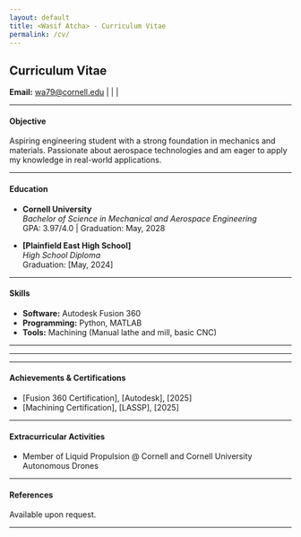 ```yaml
---
layout: default
title: <Wasif Atcha> - Curriculum Vitae
permalink: /cv/
---
```

## Curriculum Vitae


**Email:** [wa79@cornell.edu](mailto:wa79@cornell.edu) | | |

---

#### Objective
Aspiring engineering student with a strong foundation in mechanics and materials. Passionate about aerospace technologies and am eager to apply my knowledge in real-world applications.

---

#### Education
- **Cornell University**  
  *Bachelor of Science in Mechanical and Aerospace Engineering*  
  GPA: 3.97/4.0 | Graduation: May, 2028

- **[Plainfield East High School]**  
  *High School Diploma*  
  Graduation: [May, 2024]

---

#### Skills
- **Software:** Autodesk Fusion 360
- **Programming:** Python, MATLAB  
- **Tools:** Machining (Manual lathe and mill, basic CNC)

---


---



---

#### Achievements & Certifications
- [Fusion 360 Certification], [Autodesk], [2025]  
- [Machining Certification], [LASSP], [2025]  

---

#### Extracurricular Activities
- Member of Liquid Propulsion @ Cornell and Cornell University Autonomous Drones


---

#### References
Available upon request.

---
